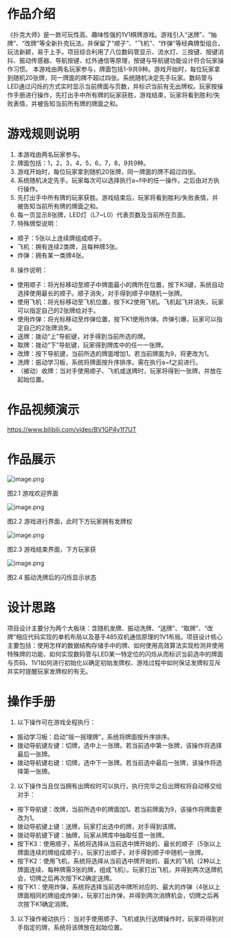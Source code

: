 # 作品介绍
《扑克大师》是一款可玩性高、趣味性强的1V1棋牌游戏。游戏引入“送牌”、“抽牌”、“改牌”等全新扑克玩法，并保留了“顺子”、“飞机”、“炸弹”等经典牌型组合，玩法新颖，易于上手。项目综合利用了八位数码管显示、流水灯、三按键、按键消抖、振动传感器、导航按键、红外通信等原理，按键与导航键功能设计符合玩家操作习惯。
本游戏由两名玩家参与，牌面包括1-9共9种。游戏开始时，每位玩家拿到随机20张牌，同一牌面的牌不超过四张。系统随机决定先手玩家。数码管与LED通过闪烁的方式实时显示当前牌面与页数，并标识当前有无出牌权。玩家按操作手册进行操作，先打出手中所有牌的玩家获胜，游戏结束，玩家将看到胜利/失败表情，并被告知当前所有牌的牌面之和。

# 游戏规则说明

1. 本游戏由两名玩家参与。
2. 牌面包括：1，2，3，4，5，6，7，8，9共9种。
3. 游戏开始时，每位玩家拿到随机20张牌，同一牌面的牌不超过四张。
4. 系统随机决定先手。玩家每次可以选择执行a~f中的任一操作，之后由对方执行操作。
5. 先打出手中所有牌的玩家获胜。游戏结束后，玩家将看到胜利/失败表情，并被告知当前所有牌的牌面之和。
6. 每一页显示8张牌，LED灯（L7~L0）代表页数及当前所在页面。
7. 特殊牌型说明：
- 顺子：5张以上连续牌组成顺子。
- 飞机：拥有连续2类牌，且每种牌3张。
- 炸弹：拥有某一类牌4张。
8. 操作说明：
- 使用顺子：将光标移动至顺子中牌面最小的牌所在位置，按下K3键，系统自动选择使用最长的顺子。顺子消失，对手得到顺子中随机一张牌。
- 使用飞机：将光标移动至飞机位置，按下K2使用飞机。飞机起飞并消失，玩家可以指定自己的2张牌给对手。
- 使用炸弹：将光标移动至炸弹位置，按下K1使用炸弹。炸弹引爆，玩家可以指定自己的2张牌消失。
- 送牌：拨动“上”导航键，对手得到当前所选的牌。
- 取牌：拨动“下”导航键，玩家得到牌库中的任一一张牌。
- 改牌：按下导航键，当前所选的牌面增加1。若当前牌面为9，将更改为1。
- 洗牌：振动学习板，系统将牌面按升序排序。需在执行a~f之前进行。
- （被动）收牌：当对手使用顺子、飞机或送牌时，玩家将得到一张牌，并放在起始位置。

# 作品视频演示
https://www.bilibili.com/video/BV1GP4y1f7UT

# 作品展示
![image.png](https://cdn.nlark.com/yuque/0/2022/png/2636934/1661432646291-21ec2502-2adc-47df-8af2-d85c34185f00.png#clientId=u3b889613-a486-4&crop=0&crop=0&crop=1&crop=1&from=paste&height=765&id=ueab5c08a&margin=%5Bobject%20Object%5D&name=image.png&originHeight=765&originWidth=529&originalType=binary&ratio=1&rotation=0&showTitle=false&size=855379&status=done&style=none&taskId=ue7ad0065-bc66-4a94-8cdf-44cb37b8464&title=&width=529)

图2.1 游戏欢迎界面

![image.png](https://cdn.nlark.com/yuque/0/2022/png/2636934/1661432659121-d6a68f2e-376c-48d6-bedc-eb3d34cc56f9.png#clientId=u3b889613-a486-4&crop=0&crop=0&crop=1&crop=1&from=paste&height=762&id=u9d3c4186&margin=%5Bobject%20Object%5D&name=image.png&originHeight=762&originWidth=551&originalType=binary&ratio=1&rotation=0&showTitle=false&size=847990&status=done&style=none&taskId=u350cfc65-dcd1-48b2-82a4-0a705711f0f&title=&width=551)

图2.2 游戏进行界面，此时下方玩家拥有发牌权

![image.png](https://cdn.nlark.com/yuque/0/2022/png/2636934/1661432669166-3871cda0-b0b6-413b-8dba-2feed0cf7118.png#clientId=u3b889613-a486-4&crop=0&crop=0&crop=1&crop=1&from=paste&height=722&id=u61f87fd2&margin=%5Bobject%20Object%5D&name=image.png&originHeight=722&originWidth=533&originalType=binary&ratio=1&rotation=0&showTitle=false&size=800168&status=done&style=none&taskId=u823d631a-bab4-437f-9897-e415b5edfd1&title=&width=533)

图2.3 游戏结束界面，下方玩家获

![image.png](https://cdn.nlark.com/yuque/0/2022/png/2636934/1661432682618-470dd498-d1db-4e3f-9a78-0e12849431bf.png#clientId=u3b889613-a486-4&crop=0&crop=0&crop=1&crop=1&from=paste&height=713&id=udde4cb7f&margin=%5Bobject%20Object%5D&name=image.png&originHeight=713&originWidth=502&originalType=binary&ratio=1&rotation=0&showTitle=false&size=692990&status=done&style=none&taskId=u74777e7f-0d81-477c-a84b-30304d678f5&title=&width=502)

图2.4 振动洗牌后的闪烁显示状态
# 设计思路
项目设计主要分为两个大板块：含随机发牌、振动洗牌、“送牌”、“取牌”、“改牌”相应代码实现的单机布局以及基于485双机通信原理的1V1布局。项目设计核心主要包括：使用怎样的数据结构存储手中的牌、如何使用高效算法实现检测并使用特殊牌的功能、如何实现数码管与LED某一特定位的闪烁从而标识当前选中的牌面与页码、1V1如何进行初始化以确定初始发牌权、游戏过程中如何保证发牌权互斥并实时提醒玩家发牌权的有无。
# 操作手册

1. 以下操作可在游戏全程执行：
- 振动学习板：启动“摇一摇理牌”，系统将牌面按升序排序。
- 拨动导航键左键：切牌，选中上一张牌。若当前选中第一张牌，该操作将选择最后一张牌。
- 拨动导航键右键：切牌，选中下一张牌。若当前选中最后一张牌，该操作将选择第一张牌。
2. 以下操作当且仅当拥有出牌权时可以执行，执行完毕之后出牌权将自动移交给对手：
- 按下导航键：改牌，当前所选中的牌面加1。若当前牌面为9，该操作将牌面更改为1。
- 拨动导航键上键：送牌，玩家打出选中的牌，对手得到该牌。
- 拨动导航键下键：抽牌，玩家从牌库中抽取任意一张牌。
- 按下K3：使用顺子，系统将选择从当前选中牌开始的、最长的顺子（5张以上牌面连续的牌组成顺子）。玩家打出顺子，对手得到顺子中随机一张牌。
- 按下K2：使用飞机，系统将选择从当前选中牌开始的、最大的飞机（2种以上牌面连续、每种牌需3张的牌，组成飞机）。玩家打出飞机，并得到两次送牌机会，切牌之后再次按下K2确定送牌。
- 按下K1：使用炸弹，系统将选择当前选中牌所对应的、最大的炸弹（4张以上牌面相同的牌组成炸弹）。玩家打出炸弹，并得到两次消牌机会，切牌之后再次按下K1确定消牌。
3. 以下操作被动执行：
当对手使用顺子、飞机或执行送牌操作时，玩家将得到对手指定的牌，系统将该牌放在起始位置。
